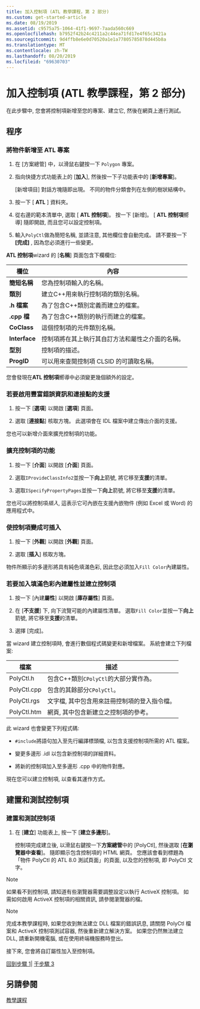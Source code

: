 ```yaml
---
title: 加入控制項 (ATL 教學課程，第 2 部分)
ms.custom: get-started-article
ms.date: 08/19/2019
ms.assetid: c9575a75-1064-41f1-9697-7aada560c669
ms.openlocfilehash: b7952f42b24c4211a2c44ea71fd17e4f65c3421a
ms.sourcegitcommit: 9d4ffb8e6e0d70520a1e1a77805785878d445b8a
ms.translationtype: MT
ms.contentlocale: zh-TW
ms.lasthandoff: 08/20/2019
ms.locfileid: "69630703"
---
```

# <a name="adding-a-control-atl-tutorial-part-2"></a>加入控制項 (ATL 教學課程，第 2 部分)

在此步驟中, 您會將控制項新增至您的專案、建立它, 然後在網頁上進行測試。

## <a name="procedures"></a>程序

### <a name="to-add-an-object-to-an-atl-project"></a>將物件新增至 ATL 專案

1. 在 [方案總管] 中，以滑鼠右鍵按一下 `Polygon` 專案。

1. 指向快捷方式功能表上的 [**加入**], 然後按一下子功能表中的 [**新增專案**]。

    [新增項目] 對話方塊隨即出現。 不同的物件分類會列在左側的樹狀結構中。

1. 按一下 [ **ATL** ] 資料夾。

1. 從右邊的範本清單中, 選取 [ **ATL 控制項**]。 按一下 [新增]。 [ **ATL 控制項**嚮導] 隨即開啟, 而且您可以設定控制項。

1. 輸入`PolyCtl`做為簡短名稱, 並請注意, 其他欄位會自動完成。 請不要按一下 **[完成]** , 因為您必須進行一些變更。

**ATL 控制項**wizard 的 [**名稱**] 頁面包含下欄欄位:

|欄位|內容|
|-----------|--------------|
|**簡短名稱**|您為控制項輸入的名稱。|
|**類別**|建立C++用來執行控制項的類別名稱。|
|**.h 檔案**|為了包含C++類別定義而建立的檔案。|
|**.cpp 檔**|為了包含C++類別的執行而建立的檔案。|
|**CoClass**|這個控制項的元件類別名稱。|
|**Interface**|控制項將在其上執行其自訂方法和屬性之介面的名稱。|
|**型別**|控制項的描述。|
|**ProgID**|可以用來查閱控制項 CLSID 的可讀取名稱。|

您會發現在**ATL 控制項**嚮導中必須變更幾個額外的設定。

### <a name="to-enable-support-for-rich-error-information-and-connection-points"></a>若要啟用豐富錯誤資訊和連接點的支援

1. 按一下 [**選項**] 以開啟 [**選項**] 頁面。

1. 選取 [**連接點**] 核取方塊。 此選項會在 IDL 檔案中建立傳出介面的支援。

您也可以新增介面來擴充控制項的功能。

### <a name="to-extend-the-controls-functionality"></a>擴充控制項的功能

1. 按一下 [**介面**] 以開啟 [**介面**] 頁面。

1. 選取`IProvideClassInfo2`並按一下**向上**箭號, 將它移至**支援**的清單。

1. 選取`ISpecifyPropertyPages`並按一下**向上**箭號, 將它移至**支援**的清單。

您也可以將控制項*插入*, 這表示它可內嵌在支援內嵌物件 (例如 Excel 或 Word) 的應用程式中。

### <a name="to-make-the-control-insertable"></a>使控制項變成可插入

1. 按一下 [**外觀**] 以開啟 [**外觀**] 頁面。

1. 選取 [**插入**] 核取方塊。

物件所顯示的多邊形將具有純色填滿色彩, 因此您必須加入`Fill Color`內建屬性。

### <a name="to-add-a-fill-color-stock-property-and-create-the-control"></a>若要加入填滿色彩內建屬性並建立控制項

1. 按一下 [內建**屬性**] 以開啟 [**庫存屬性**] 頁面。

1. 在 [**不支援**] 下, 向下流覽可能的內建屬性清單。 選取`Fill Color`並按一下**向上**箭號, 將它移至**支援**的清單。

1. 選擇 [完成]。

當 wizard 建立控制項時, 會進行數個程式碼變更和新增檔案。 系統會建立下列檔案:

|檔案|描述|
|----------|-----------------|
|PolyCtl.h|包含C++類別`CPolyCtl`的大部分實作為。|
|PolyCtl.cpp|包含的其餘部分`CPolyCtl`。|
|PolyCtl.rgs|文字檔, 其中包含用來註冊控制項的登入指令檔。|
|PolyCtl.htm|網頁, 其中包含新建立之控制項的參考。|

此 wizard 也會變更下列程式碼:

- `#include`將語句加入至先行編譯標頭檔, 以包含支援控制項所需的 ATL 檔案。

- 變更多邊形 .idl 以包含新控制項的詳細資料。

- 將新的控制項加入至多邊形 .cpp 中的物件對應。

現在您可以建立控制項, 以查看其運作方式。

## <a name="building-and-testing-the-control"></a>建置和測試控制項

### <a name="to-build-and-test-the-control"></a>建置和測試控制項

1. 在 [**建立**] 功能表上, 按一下 [**建立多邊形**]。

    控制項完成建立後, 以滑鼠右鍵按一下**方案總管**中的 [PolyCtl], 然後選取 [**在瀏覽器中查看**]。 隨即顯示包含控制項的 HTML 網頁。 您應該會看到標題為「物件 PolyCtl 的 ATL 8.0 測試頁面」的頁面, 以及您的控制項, 即 PolyCtl 文字。

> [!NOTE]
> 如果看不到控制項, 請知道有些瀏覽器需要調整設定以執行 ActiveX 控制項。 如需如何啟用 ActiveX 控制項的相關資訊, 請參閱瀏覽器的檔。

> [!NOTE]
> 完成本教學課程時, 如果您收到無法建立 DLL 檔案的錯誤訊息, 請關閉 PolyCtl 檔案和 ActiveX 控制項測試容器, 然後重新建立解決方案。 如果您仍然無法建立 DLL, 請重新開機電腦, 或在使用終端機服務時登出。

接下來, 您會將自訂屬性加入至控制項。

[回到步驟 1](../atl/creating-the-project-atl-tutorial-part-1.md)&#124; [于步驟 3](../atl/adding-a-property-to-the-control-atl-tutorial-part-3.md)

## <a name="see-also"></a>另請參閱

[教學課程](../atl/active-template-library-atl-tutorial.md)
